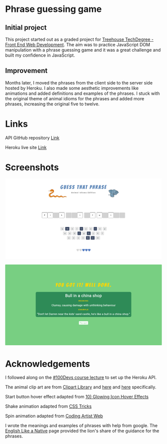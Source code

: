 # Phrase guessing game

## Initial project
This project started out as a graded project for [Treehouse TechDegree - Front End Web Development](https://teamtreehouse.com/techdegree/front-end-web-development). The aim was to practice JavaScript DOM manipulation with a phrase guessing game and it was a great challenge and built my confidence in JavaScript.

## Improvement
Months later, I moved the phrases from the client side to the server side hosted by Heroku. I also made some aesthetic improvements like animations and added definitions and examples of the phrases. I stuck with the original theme of animal idioms for the phrases and added more phrases, increasing the original five to twelve.

# Links

API GitHub repository [Link](https://github.com/michagodfrey/phrase-api)

Heroku live site [Link](https://random-phrase.herokuapp.com/)

# Screenshots

![Playing page](./images/guess-that-phrase.png)

![Win overlay](./images/guess-that-phrase-win.png)

# Acknowledgements
I followed along on the [#100Devs course lecture](https://www.twitch.tv/videos/1316131994) to set up the Heroku API.

The animal clip art are from [Clipart Library](http://clipart-library.com/) and [here](http://clipart-library.com/clipart/orange-snake-cliparts_13.htm) and [here](http://clipart-library.com/clip-art/elephant-clipart-transparent-3.htm) specifically.

Start button hover effect adapted from [10) Glowing Icon Hover Effects](https://www.proglobalbusinesssolutions.com/css-hover-effects/)

Shake animation adapted from [CSS Tricks](https://css-tricks.com/snippets/css/shake-css-keyframe-animation/)

Spin animation adapted from [Coding Artist Web](https://codingartistweb.com/2021/05/flip-a-coin-html-css-javascript/)

I wrote the meanings and examples of phrases with help from google. The [English Like a Native](https://englishlikeanative.co.uk/30-animal-idioms/) page provided the lion's share of the guidance for the phrases.
